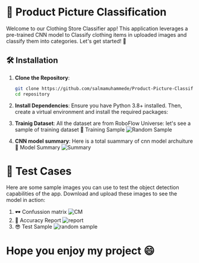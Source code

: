 # 👕 Product Picture Classification

Welcome to our Clothing Store Classifier app! This application leverages a pre-trained CNN model to Classify clothing items in uploaded images and classify them into categories. Let's get started! 📸

## 🛠️ Installation

1. **Clone the Repository**:
   ```bash
   git clone https://github.com/salmamuhammede/Product-Picture-Classification-CNN-model.git
   cd repository

2. **Install Dependencies**:
Ensure you have Python 3.8+ installed. Then, create a virtual environment and install the required packages:

3. **Trainig Dataset**: 
All the dataset are from RoboFlow Universe:
let's see a sample of training dataset 
📸 Training Sample
![Random Sample](outputTraining.PNG)

4. **CNN model summary**: 
Here is a total suammary of cnn model archuiture 
📄 Model Summary
![Summary](modelsummary.PNG)

# 📂 Test Cases
Here are some sample images you can use to test the object detection capabilities of the app. Download and upload these images to see the model in action:

1. 🕶️ Confussion matrix
![CM](Confussionmatrix.PNG)
2. 🤖 Accuracy Report
![report](cnnreportt.PNG)
3. 😎 Test Sample
![random sample](outputtest.PNG)
# Hope you enjoy my project 😄





